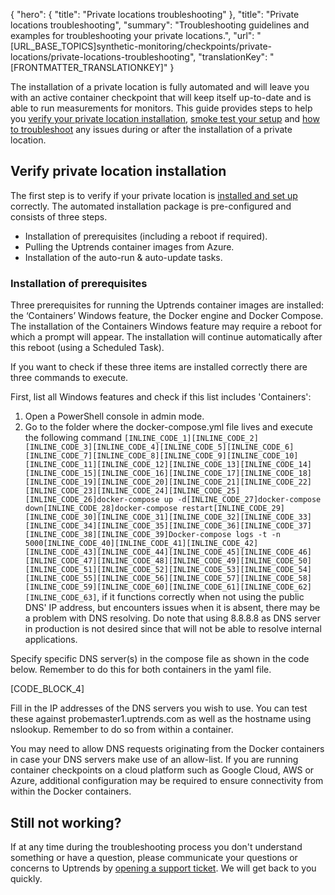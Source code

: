 {
  "hero": {
    "title": "Private locations troubleshooting"
  },
  "title": "Private locations troubleshooting",
  "summary": "Troubleshooting guidelines and examples for troubleshooting your private locations.",
  "url": "[URL_BASE_TOPICS]synthetic-monitoring/checkpoints/private-locations/private-locations-troubleshooting",
  "translationKey": "[FRONTMATTER_TRANSLATIONKEY]"
}

The installation of a private location is fully automated and will leave you with an active container checkpoint that will keep itself up-to-date and is able to run measurements for monitors. This guide provides steps to help you [verify your private location installation]([LINK_URL_1]), [smoke test your setup]([LINK_URL_2]) and [how to troubleshoot]([LINK_URL_3]) any issues during or after the installation of a private location. 

## Verify private location installation

The first step is to verify if your private location is [installed and set up]([LINK_URL_4]) correctly. The automated installation package is pre-configured and consists of three steps.

- Installation of prerequisites (including a reboot if required).
- Pulling the Uptrends container images from Azure.
- Installation of the auto-run & auto-update tasks.


### Installation of prerequisites
Three prerequisites for running the Uptrends container images are installed: the ‘Containers’ Windows feature, the Docker engine and Docker Compose. The installation of the Containers Windows feature may require a reboot for which a prompt will appear. The installation will continue automatically after this reboot (using a Scheduled Task).

If you want to check if these three items are installed correctly there are three commands to execute. 

First, list all Windows features and check if this list includes 'Containers':
1. Open a PowerShell console in admin mode. 
2. Go to the folder where the docker-compose.yml file lives and execute the following command `[INLINE_CODE_1][INLINE_CODE_2][INLINE_CODE_3][INLINE_CODE_4][INLINE_CODE_5][INLINE_CODE_6][INLINE_CODE_7][INLINE_CODE_8][INLINE_CODE_9][INLINE_CODE_10][INLINE_CODE_11][INLINE_CODE_12][INLINE_CODE_13][INLINE_CODE_14][INLINE_CODE_15][INLINE_CODE_16][INLINE_CODE_17][INLINE_CODE_18][INLINE_CODE_19][INLINE_CODE_20][INLINE_CODE_21][INLINE_CODE_22][INLINE_CODE_23][INLINE_CODE_24][INLINE_CODE_25][INLINE_CODE_26]docker-compose up -d[INLINE_CODE_27]docker-compose down[INLINE_CODE_28]docker-compose restart[INLINE_CODE_29][INLINE_CODE_30][INLINE_CODE_31][INLINE_CODE_32][INLINE_CODE_33][INLINE_CODE_34][INLINE_CODE_35][INLINE_CODE_36][INLINE_CODE_37][INLINE_CODE_38][INLINE_CODE_39]Docker-compose logs -t -n 5000[INLINE_CODE_40][INLINE_CODE_41][INLINE_CODE_42][INLINE_CODE_43][INLINE_CODE_44][INLINE_CODE_45][INLINE_CODE_46][INLINE_CODE_47][INLINE_CODE_48][INLINE_CODE_49][INLINE_CODE_50][INLINE_CODE_51][INLINE_CODE_52][INLINE_CODE_53][INLINE_CODE_54][INLINE_CODE_55][INLINE_CODE_56][INLINE_CODE_57][INLINE_CODE_58][INLINE_CODE_59][INLINE_CODE_60][INLINE_CODE_61][INLINE_CODE_62][INLINE_CODE_63]`, if it functions correctly when not using the public DNS' IP address, but encounters issues when it is absent, there may be a problem with DNS resolving. Do note that using 8.8.8.8 as DNS server in production is not desired since that will not be able to resolve internal applications.

Specify specific DNS server(s) in the compose file as shown in the code below. Remember to do this for both containers in the yaml file.

[CODE_BLOCK_4]

Fill in the IP addresses of the DNS servers you wish to use. You can test these against probemaster1.uptrends.com as well as the hostname using nslookup. Remember to do so from within a container.

You may need to allow DNS requests originating from the Docker containers in case your DNS servers make use of an allow-list. If you are running container checkpoints on a cloud platform such as Google Cloud, AWS or Azure, additional configuration may be required to ensure connectivity from within the Docker containers. 

## Still not working? 

If at any time during the troubleshooting process you don't understand something or have a question, please communicate your questions or concerns to Uptrends by [opening a support ticket]([LINK_URL_14]). We will get back to you quickly. 